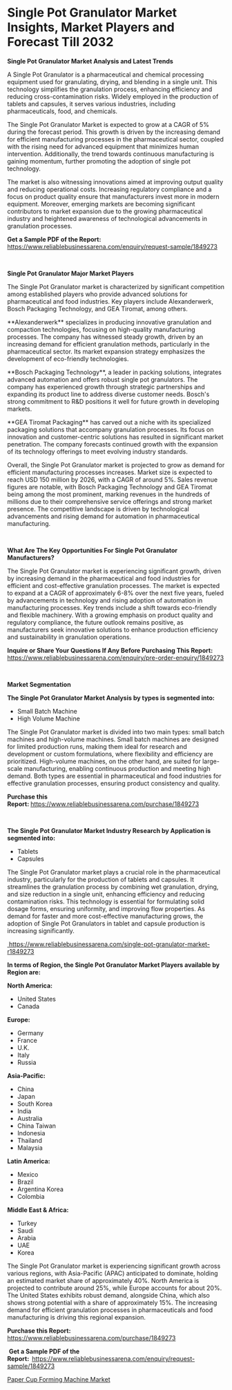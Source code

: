 <p><h1>Single Pot Granulator Market Insights, Market Players and Forecast Till 2032</h1></p><p><strong>Single Pot Granulator Market Analysis and Latest Trends</strong></p>
<p><p>A Single Pot Granulator is a pharmaceutical and chemical processing equipment used for granulating, drying, and blending in a single unit. This technology simplifies the granulation process, enhancing efficiency and reducing cross-contamination risks. Widely employed in the production of tablets and capsules, it serves various industries, including pharmaceuticals, food, and chemicals.</p><p>The Single Pot Granulator Market is expected to grow at a CAGR of 5% during the forecast period. This growth is driven by the increasing demand for efficient manufacturing processes in the pharmaceutical sector, coupled with the rising need for advanced equipment that minimizes human intervention. Additionally, the trend towards continuous manufacturing is gaining momentum, further promoting the adoption of single pot technology. </p><p>The market is also witnessing innovations aimed at improving output quality and reducing operational costs. Increasing regulatory compliance and a focus on product quality ensure that manufacturers invest more in modern equipment. Moreover, emerging markets are becoming significant contributors to market expansion due to the growing pharmaceutical industry and heightened awareness of technological advancements in granulation processes.</p></p>
<p><strong>Get a Sample PDF of the Report:&nbsp;</strong> <a href="https://www.reliablebusinessarena.com/enquiry/request-sample/1849273?utm_campaign=2259&utm_medium=2&utm_source=Github&utm_content=ia&utm_term=22022025&utm_id=single-pot-granulator">https://www.reliablebusinessarena.com/enquiry/request-sample/1849273</a></p>
<p>&nbsp;</p>
<p><strong>Single Pot Granulator Major Market Players</strong></p>
<p><p>The Single Pot Granulator market is characterized by significant competition among established players who provide advanced solutions for pharmaceutical and food industries. Key players include Alexanderwerk, Bosch Packaging Technology, and GEA Tiromat, among others.</p><p>**Alexanderwerk** specializes in producing innovative granulation and compaction technologies, focusing on high-quality manufacturing processes. The company has witnessed steady growth, driven by an increasing demand for efficient granulation methods, particularly in the pharmaceutical sector. Its market expansion strategy emphasizes the development of eco-friendly technologies.</p><p>**Bosch Packaging Technology**, a leader in packing solutions, integrates advanced automation and offers robust single pot granulators. The company has experienced growth through strategic partnerships and expanding its product line to address diverse customer needs. Bosch's strong commitment to R&D positions it well for future growth in developing markets.</p><p>**GEA Tiromat Packaging** has carved out a niche with its specialized packaging solutions that accompany granulation processes. Its focus on innovation and customer-centric solutions has resulted in significant market penetration. The company forecasts continued growth with the expansion of its technology offerings to meet evolving industry standards.</p><p>Overall, the Single Pot Granulator market is projected to grow as demand for efficient manufacturing processes increases. Market size is expected to reach USD 150 million by 2026, with a CAGR of around 5%. Sales revenue figures are notable, with Bosch Packaging Technology and GEA Tiromat being among the most prominent, marking revenues in the hundreds of millions due to their comprehensive service offerings and strong market presence. The competitive landscape is driven by technological advancements and rising demand for automation in pharmaceutical manufacturing.</p></p>
<p>&nbsp;</p>
<p><strong>What Are The Key Opportunities For Single Pot Granulator Manufacturers?</strong></p>
<p><p>The Single Pot Granulator market is experiencing significant growth, driven by increasing demand in the pharmaceutical and food industries for efficient and cost-effective granulation processes. The market is expected to expand at a CAGR of approximately 6-8% over the next five years, fueled by advancements in technology and rising adoption of automation in manufacturing processes. Key trends include a shift towards eco-friendly and flexible machinery. With a growing emphasis on product quality and regulatory compliance, the future outlook remains positive, as manufacturers seek innovative solutions to enhance production efficiency and sustainability in granulation operations.</p></p>
<p><strong>Inquire or Share Your Questions If Any Before Purchasing This Report:</strong> <a href="https://www.reliablebusinessarena.com/enquiry/pre-order-enquiry/1849273?utm_campaign=2259&utm_medium=2&utm_source=Github&utm_content=ia&utm_term=22022025&utm_id=single-pot-granulator">https://www.reliablebusinessarena.com/enquiry/pre-order-enquiry/1849273</a></p>
<p>&nbsp;</p>
<p><strong>Market Segmentation</strong></p>
<p><strong>The Single Pot Granulator Market Analysis by types is segmented into:</strong></p>
<p><ul><li>Small Batch Machine</li><li>High Volume Machine</li></ul></p>
<p><p>The Single Pot Granulator market is divided into two main types: small batch machines and high-volume machines. Small batch machines are designed for limited production runs, making them ideal for research and development or custom formulations, where flexibility and efficiency are prioritized. High-volume machines, on the other hand, are suited for large-scale manufacturing, enabling continuous production and meeting high demand. Both types are essential in pharmaceutical and food industries for effective granulation processes, ensuring product consistency and quality.</p></p>
<p><strong>Purchase this Report:&nbsp;</strong><a href="https://www.reliablebusinessarena.com/purchase/1849273?utm_campaign=2259&utm_medium=2&utm_source=Github&utm_content=ia&utm_term=22022025&utm_id=single-pot-granulator">https://www.reliablebusinessarena.com/purchase/1849273</a></p>
<p>&nbsp;</p>
<p><strong>The Single Pot Granulator Market Industry Research by Application is segmented into:</strong></p>
<p><ul><li>Tablets</li><li>Capsules</li></ul></p>
<p><p>The Single Pot Granulator market plays a crucial role in the pharmaceutical industry, particularly for the production of tablets and capsules. It streamlines the granulation process by combining wet granulation, drying, and size reduction in a single unit, enhancing efficiency and reducing contamination risks. This technology is essential for formulating solid dosage forms, ensuring uniformity, and improving flow properties. As demand for faster and more cost-effective manufacturing grows, the adoption of Single Pot Granulators in tablet and capsule production is increasing significantly.</p></p>
<p><a href="https://www.reliablebusinessarena.com/single-pot-granulator-market-r1849273?utm_campaign=2259&utm_medium=2&utm_source=Github&utm_content=ia&utm_term=22022025&utm_id=single-pot-granulator">&nbsp;https://www.reliablebusinessarena.com/single-pot-granulator-market-r1849273</a></p>
<p><strong>In terms of Region, the Single Pot Granulator Market Players available by Region are:</strong></p>
<p>
    <p> <strong> North America: </strong>
        <ul>
            <li>United States</li>
            <li>Canada</li>
        </ul>
        </p> 
    <p> <strong> Europe: </strong>
        <ul>
            <li>Germany</li>
            <li>France</li>
            <li>U.K.</li>
            <li>Italy</li>
            <li>Russia</li>
        </ul>
        </p> 
    <p> <strong> Asia-Pacific: </strong>
        <ul>
            <li>China</li>
            <li>Japan</li>
            <li>South Korea</li>
            <li>India</li>
            <li>Australia</li>
            <li>China Taiwan</li>
            <li>Indonesia</li>
            <li>Thailand</li>
            <li>Malaysia</li>
        </ul>
        </p> 
    <p> <strong> Latin America: </strong>
        <ul>
            <li>Mexico</li>
            <li>Brazil</li>
            <li>Argentina Korea</li>
            <li>Colombia</li>
        </ul>
        </p> 
    <p> <strong> Middle East & Africa: </strong>
        <ul>
            <li>Turkey</li>
            <li>Saudi</li>
            <li>Arabia</li>
            <li>UAE</li>
            <li>Korea</li>
        </ul>
    </p>
    </p>
<p><p>The Single Pot Granulator market is experiencing significant growth across various regions, with Asia-Pacific (APAC) anticipated to dominate, holding an estimated market share of approximately 40%. North America is projected to contribute around 25%, while Europe accounts for about 20%. The United States exhibits robust demand, alongside China, which also shows strong potential with a share of approximately 15%. The increasing demand for efficient granulation processes in pharmaceuticals and food manufacturing is driving this regional expansion.</p></p>
<p><strong>Purchase this Report: </strong><a href="https://www.reliablebusinessarena.com/purchase/1849273?utm_campaign=2259&utm_medium=2&utm_source=Github&utm_content=ia&utm_term=22022025&utm_id=single-pot-granulator">https://www.reliablebusinessarena.com/purchase/1849273</a></p>
<p>&nbsp;<strong>Get a Sample PDF of the Report:&nbsp;&nbsp;</strong><a href="https://www.reliablebusinessarena.com/enquiry/request-sample/1849273?utm_campaign=2259&utm_medium=2&utm_source=Github&utm_content=ia&utm_term=22022025&utm_id=single-pot-granulator">https://www.reliablebusinessarena.com/enquiry/request-sample/1849273</a></p>
<p><strong></strong></p>
<p><p><a href="https://github.com/sherikacas30/Market-Research-Report-List-1/blob/main/paper-cup-forming-machine-market.md?utm_campaign=2259&utm_medium=2&utm_source=Github&utm_content=ia&utm_term=22022025&utm_id=single-pot-granulator">Paper Cup Forming Machine Market</a></p></p>